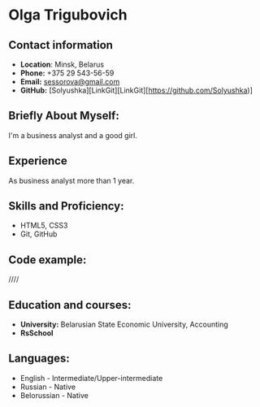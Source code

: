 # **Olga Trigubovich**

## **Contact information**
* **Location**: Minsk, Belarus
* **Phone:** +375 29 543-56-59
* **Email:** sessorova@gmail.com
* **GitHub:** [Solyushka][LinkGit][LinkGit][https://github.com/Solyushka)]

## **Briefly About Myself:**
I'm a business analyst and a good girl.

## **Experience**
As business analyst more than 1 year.

## **Skills and Proficiency:**
* HTML5, CSS3
* Git, GitHub

## **Code example:**
////

## **Education and courses:**
* **University:** Belarusian State Economic University, Accounting
* **RsSchool**

## **Languages:**
* English - Intermediate/Upper-intermediate 
* Russian - Native
* Belorussian - Native
